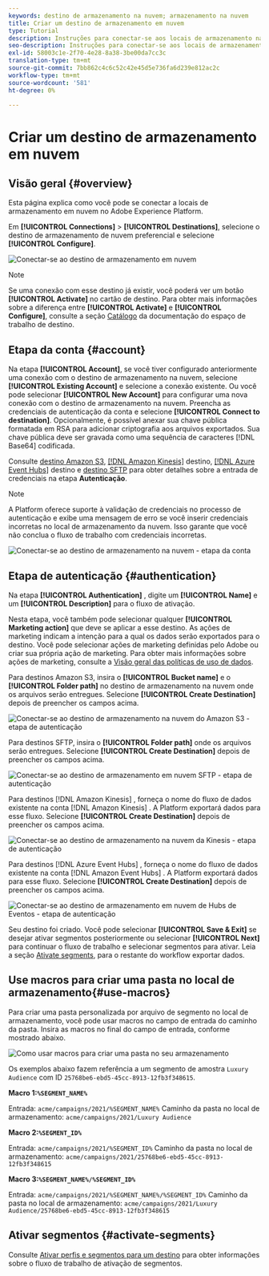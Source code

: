 ```yaml
---
keywords: destino de armazenamento na nuvem; armazenamento na nuvem
title: Criar um destino de armazenamento em nuvem
type: Tutorial
description: Instruções para conectar-se aos locais de armazenamento na nuvem
seo-description: Instruções para conectar-se aos locais de armazenamento na nuvem
exl-id: 58003c1e-2f70-4e28-8a38-3be00da7cc3c
translation-type: tm+mt
source-git-commit: 7bb862c4c6c52c42e45d5e736fa6d239e812ac2c
workflow-type: tm+mt
source-wordcount: '581'
ht-degree: 0%

---
```


# Criar um destino de armazenamento em nuvem

## Visão geral {#overview}

Esta página explica como você pode se conectar a locais de armazenamento em nuvem no Adobe Experience Platform.

Em **[!UICONTROL Connections]** > **[!UICONTROL Destinations]**, selecione o destino de armazenamento de nuvem preferencial e selecione **[!UICONTROL Configure]**.

![Conectar-se ao destino de armazenamento em nuvem](../../assets/catalog/cloud-storage/workflow/connect.png)

>[!NOTE]
>
>Se uma conexão com esse destino já existir, você poderá ver um botão **[!UICONTROL Activate]** no cartão de destino. Para obter mais informações sobre a diferença entre **[!UICONTROL Activate]** e **[!UICONTROL Configure]**, consulte a seção [Catálogo](../../ui/destinations-workspace.md#catalog) da documentação do espaço de trabalho de destino.

## Etapa da conta {#account}

Na etapa **[!UICONTROL Account]**, se você tiver configurado anteriormente uma conexão com o destino de armazenamento na nuvem, selecione **[!UICONTROL Existing Account]** e selecione a conexão existente. Ou você pode selecionar **[!UICONTROL New Account]** para configurar uma nova conexão com o destino de armazenamento na nuvem. Preencha as credenciais de autenticação da conta e selecione **[!UICONTROL Connect to destination]**. Opcionalmente, é possível anexar sua chave pública formatada em RSA para adicionar criptografia aos arquivos exportados. Sua chave pública deve ser gravada como uma sequência de caracteres [!DNL Base64] codificada.

Consulte [destino Amazon S3](./amazon-s3.md), [[!DNL Amazon Kinesis]](./amazon-kinesis.md) destino, [[!DNL Azure Event Hubs]](./azure-event-hubs.md) destino e [destino SFTP](./sftp.md) para obter detalhes sobre a entrada de credenciais na etapa **Autenticação**.

>[!NOTE]
>
>A Platform oferece suporte à validação de credenciais no processo de autenticação e exibe uma mensagem de erro se você inserir credenciais incorretas no local de armazenamento da nuvem. Isso garante que você não conclua o fluxo de trabalho com credenciais incorretas.

![Conectar-se ao destino de armazenamento na nuvem - etapa da conta](../../assets/catalog/cloud-storage/workflow/destination-account.png)

## Etapa de autenticação {#authentication}

Na etapa **[!UICONTROL Authentication]** , digite um **[!UICONTROL Name]** e um **[!UICONTROL Description]** para o fluxo de ativação.

Nesta etapa, você também pode selecionar qualquer **[!UICONTROL Marketing action]** que deve se aplicar a esse destino. As ações de marketing indicam a intenção para a qual os dados serão exportados para o destino. Você pode selecionar ações de marketing definidas pelo Adobe ou criar sua própria ação de marketing. Para obter mais informações sobre ações de marketing, consulte a [Visão geral das políticas de uso de dados](../../../data-governance/policies/overview.md).

Para destinos Amazon S3, insira o **[!UICONTROL Bucket name]** e o **[!UICONTROL Folder path]** no destino de armazenamento na nuvem onde os arquivos serão entregues. Selecione **[!UICONTROL Create Destination]** depois de preencher os campos acima.

![Conectar-se ao destino de armazenamento na nuvem do Amazon S3 - etapa de autenticação](../../assets/catalog/cloud-storage/workflow/amazon-s3-setup.png)

Para destinos SFTP, insira o **[!UICONTROL Folder path]** onde os arquivos serão entregues. Selecione **[!UICONTROL Create Destination]** depois de preencher os campos acima.

![Conectar-se ao destino de armazenamento em nuvem SFTP - etapa de autenticação](../../assets/catalog/cloud-storage/workflow/sftp-setup.png)

Para destinos [!DNL Amazon Kinesis] , forneça o nome do fluxo de dados existente na conta [!DNL Amazon Kinesis] . A Platform exportará dados para esse fluxo. Selecione **[!UICONTROL Create Destination]** depois de preencher os campos acima.

![Conectar-se ao destino de armazenamento na nuvem da Kinesis - etapa de autenticação](../../assets/catalog/cloud-storage/workflow/kinesis-setup.png)

Para destinos [!DNL Azure Event Hubs] , forneça o nome do fluxo de dados existente na conta [!DNL Amazon Event Hubs] . A Platform exportará dados para esse fluxo. Selecione **[!UICONTROL Create Destination]** depois de preencher os campos acima.

![Conectar-se ao destino de armazenamento em nuvem de Hubs de Eventos - etapa de autenticação](../../assets/catalog/cloud-storage/workflow/event-hubs-setup.png)

Seu destino foi criado. Você pode selecionar **[!UICONTROL Save & Exit]** se desejar ativar segmentos posteriormente ou selecionar **[!UICONTROL Next]** para continuar o fluxo de trabalho e selecionar segmentos para ativar. Leia a seção [Ativate segments](#activate-segments), para o restante do workflow exportar dados.

## Use macros para criar uma pasta no local de armazenamento{#use-macros}

Para criar uma pasta personalizada por arquivo de segmento no local de armazenamento, você pode usar macros no campo de entrada do caminho da pasta. Insira as macros no final do campo de entrada, conforme mostrado abaixo.

![Como usar macros para criar uma pasta no seu armazenamento](../../assets/catalog/cloud-storage/workflow/macros-folder-path.png)

Os exemplos abaixo fazem referência a um segmento de amostra `Luxury Audience` com ID `25768be6-ebd5-45cc-8913-12fb3f348615`.

**Macro 1:`%SEGMENT_NAME%`**

Entrada: `acme/campaigns/2021/%SEGMENT_NAME%`
Caminho da pasta no local de armazenamento: `acme/campaigns/2021/Luxury Audience`

**Macro 2:`%SEGMENT_ID%`**

Entrada: `acme/campaigns/2021/%SEGMENT_ID%`
Caminho da pasta no local de armazenamento: `acme/campaigns/2021/25768be6-ebd5-45cc-8913-12fb3f348615`

**Macro 3:`%SEGMENT_NAME%/%SEGMENT_ID%`**

Entrada: `acme/campaigns/2021/%SEGMENT_NAME%/%SEGMENT_ID%`
Caminho da pasta no local de armazenamento: `acme/campaigns/2021/Luxury Audience/25768be6-ebd5-45cc-8913-12fb3f348615`



## Ativar segmentos {#activate-segments}

Consulte [Ativar perfis e segmentos para um destino](../../ui/activate-destinations.md) para obter informações sobre o fluxo de trabalho de ativação de segmentos.
